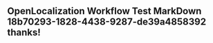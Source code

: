 <properties
ms.topic="hero-topic"
ms.test1="hero-topic"
ms.test2="test"/>

## OpenLocalization Workflow Test MarkDown 18b70293-1828-4438-9287-de39a4858392 thanks!
